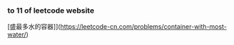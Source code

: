 ### to 11 of leetcode website

[盛最多水的容器]](https://leetcode-cn.com/problems/container-with-most-water/)